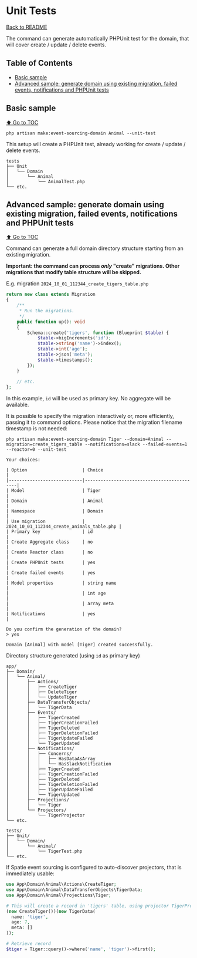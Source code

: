 # Unit Tests

[Back to README](./../README.md)

The command can generate automatically PHPUnit test for the domain, that will cover create / update / delete events.

## Table of Contents

- [Basic sample](#basic-sample)
- [Advanced sample: generate domain using existing migration, failed events, notifications and PHPUnit tests](#advanced-sample-generate-domain-using-existing-migration-failed-events-notifications-and-phpunit-tests)

## Basic sample

[⬆️ Go to TOC](#table-of-contents)

```shell
php artisan make:event-sourcing-domain Animal --unit-test
```

This setup will create a PHPUnit test, already working for create / update / delete events.

```
tests
├── Unit
│   └── Domain
│       └── Animal
│           └── AnimalTest.php
└── etc.
```

## Advanced sample: generate domain using existing migration, failed events, notifications and PHPUnit tests

[⬆️ Go to TOC](#table-of-contents)

Command can generate a full domain directory structure starting from an existing migration.

**Important: the command can process _only_ "create" migrations. Other migrations that modify table structure will be
skipped.**

E.g. migration `2024_10_01_112344_create_tigers_table.php`

```php
return new class extends Migration
{
    /**
     * Run the migrations.
     */
    public function up(): void
    {
        Schema::create('tigers', function (Blueprint $table) {
            $table->bigIncrements('id');
            $table->string('name')->index();
            $table->int('age');
            $table->json('meta');
            $table->timestamps();
        });
    }
    
    // etc.
};
```

In this example, `id` will be used as primary key. No aggregate will be available.

It is possible to specify the migration interactively or, more efficiently, passing it to command options. Please notice
that the migration filename timestamp is not needed:

```shell
php artisan make:event-sourcing-domain Tiger --domain=Animal --migration=create_tigers_table --notifications=slack --failed-events=1 --reactor=0 --unit-test
```

```
Your choices:

| Option                     | Choice                                     |
|----------------------------|--------------------------------------------|
| Model                      | Tiger                                      |
| Domain                     | Animal                                     |
| Namespace                  | Domain                                     |
| Use migration              | 2024_10_01_112344_create_animals_table.php |
| Primary key                | id                                         |
| Create Aggregate class     | no                                         |
| Create Reactor class       | no                                         |
| Create PHPUnit tests       | yes                                        |
| Create failed events       | yes                                        |
| Model properties           | string name                                |
|                            | int age                                    |
|                            | array meta                                 |
| Notifications              | yes                                        |

Do you confirm the generation of the domain?
> yes

Domain [Animal] with model [Tiger] created successfully.
```

Directory structure generated (using `id` as primary key)

```
app/
├── Domain/
│   └── Animal/
│       ├── Actions/
│       │   ├── CreateTiger
│       │   ├── DeleteTiger
│       │   └── UpdateTiger
│       ├── DataTransferObjects/
│       │   └── TigerData
│       ├── Events/
│       │   ├── TigerCreated
│       │   ├── TigerCreationFailed
│       │   ├── TigerDeleted
│       │   ├── TigerDeletionFailed
│       │   ├── TigerUpdateFailed
│       │   └── TigerUpdated
│       ├── Notifications/
│       │   ├── Concerns/
│       │   │   ├── HasDataAsArray
│       │   │   └── HasSlackNotification
│       │   ├── TigerCreated
│       │   ├── TigerCreationFailed
│       │   ├── TigerDeleted
│       │   ├── TigerDeletionFailed
│       │   ├── TigerUpdateFailed
│       │   └── TigerUpdated
│       ├── Projections/
│       │   └── Tiger
│       └── Projectors/
│           └── TigerProjector
└── etc.

tests/
├── Unit/
│   └── Domain/
│       └── Animal/
│           └── TigerTest.php
└── etc.
```

If Spatie event sourcing is configured to auto-discover projectors, that is immediately usable:

```php
use App\Domain\Animal\Actions\CreateTiger;
use App\Domain\Animal\DataTransferObjects\TigerData;
use App\Domain\Animal\Projections\Tiger;

# This will create a record in 'tigers' table, using projector TigerProjector
(new CreateTiger())(new TigerData(
  name: 'tiger',
  age: 7,
  meta: []
));

# Retrieve record
$tiger = Tiger::query()->where('name', 'tiger')->first();
```
